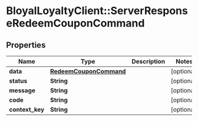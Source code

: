 # BloyalLoyaltyClient::ServerResponseRedeemCouponCommand

## Properties
Name | Type | Description | Notes
------------ | ------------- | ------------- | -------------
**data** | [**RedeemCouponCommand**](RedeemCouponCommand.md) |  | [optional] 
**status** | **String** |  | [optional] 
**message** | **String** |  | [optional] 
**code** | **String** |  | [optional] 
**context_key** | **String** |  | [optional] 

